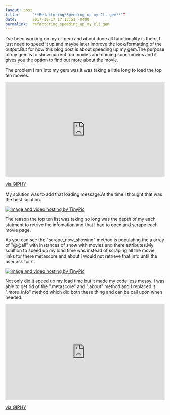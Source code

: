 ```yaml
---
layout: post
title:      "**Refactoring/Speeding up my Cli gem**""
date:       2017-10-17 17:13:51 -0400
permalink:  refactoring_speeding_up_my_cli_gem
---
```



I've been working on my cli gem and about done all functionality is there, I just need to speed it up and maybe later improve the look/formatting of the output.But for now this blog post is about speeding up my gem.The purpose of my gem is to show current top movies and coming soon movies and it gives you the option to find out more about the movie.

The problem I ran into my gem was it was taking a little long to load the top ten movies.

<div style="width:100%;height:0;padding-bottom:59%;position:relative;"><iframe src="https://giphy.com/embed/3o7aDcX4cCi5WV9yhi" width="100%" height="100%" style="position:absolute" frameBorder="0" class="giphy-embed" allowFullScreen></iframe></div><p><a href="https://giphy.com/gifs/3o7aDcX4cCi5WV9yhi">via GIPHY</a></p>

My solution was to add that loading message.At the time I thought that was the best solution.

<a href="http://tinypic.com?ref=okacl" target="_blank"><img src="http://i63.tinypic.com/okacl.jpg" border="0" alt="Image and video hosting by TinyPic"></a>

The reason the top ten list was taking so long was the depth of my each statment to retrive the infomation and that I had to open and scrape each movie page.

As you can see the "scrape_now_showing" method is populating the a array of "@@all" with instances of show with movies and there attributes.My soultion to speed up my load time was instead of scraping all the movie links for there metascore and about I would not retrieve that info until the user ask for it.

<a href="http://tinypic.com?ref=2iapeg0" target="_blank"><img src="http://i68.tinypic.com/2iapeg0.jpg" border="0" alt="Image and video hosting by TinyPic"></a>

Not only did it speed up my load time but it made my code less messy. I was able to get rid of the ".metascore" and ".about" method and I replaced it ".more_info" method which did both these thing and can be call upon when needed.

<div style="width:100%;height:0;padding-bottom:60%;position:relative;"><iframe src="https://giphy.com/embed/3ov9jPnpyzaHqxsZm8" width="100%" height="100%" style="position:absolute" frameBorder="0" class="giphy-embed" allowFullScreen></iframe></div><p><a href="https://giphy.com/gifs/3ov9jPnpyzaHqxsZm8">via GIPHY</a></p>
